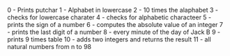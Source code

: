 0 - Prints putchar
1 - Alphabet in lowercase
2 - 10 times the alaphabet
3 - checks for lowercase charater
4 - checks for alphabetic characteer
5 - prints the sign of a number
6 - computes the absolute value of an integer
7 - prints the last digit of a number
8 - every minute of the day of Jack B
9 - prints 9 times table
10 - adds two integers and returns the result
11 - all natural numbers from n to 98
